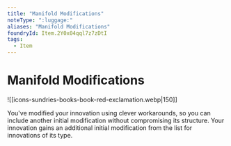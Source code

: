 ```yaml
---
title: "Manifold Modifications"
noteType: ":luggage:"
aliases: "Manifold Modifications"
foundryId: Item.2Y0x04qql7z7zDtI
tags:
  - Item
---
```


# Manifold Modifications
![[icons-sundries-books-book-red-exclamation.webp|150]]

You've modified your innovation using clever workarounds, so you can include another initial modification without compromising its structure. Your innovation gains an additional initial modification from the list for innovations of its type.
